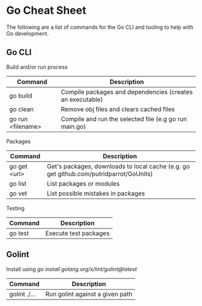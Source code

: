 # Go Cheat Sheet

The following are a list of commands for the Go CLI and tooling to help with Go development. 

##  Go CLI

Build and/or run process

| Command | Description |
|---------|-------------|
| go build | Compile packages and dependencies (creates an executable) |
| go clean | Remove obj files and clears cached files |
| go run &lt;filename&gt; | Compile and run the selected file (e.g go run main.go) |


Packages

| Command | Description |
|---------|-------------|
| go get &lt;url&gt; | Get's packages, downloads to local cache (e.g. go get github.com/putridparrot/GoUnits) |
| go list | List packages or modules |
| go vet | List possible mistakes in packages |

Testing

| Command | Description |
|---------|-------------|
| go test | Execute test packages |

## Golint

Install using _go install golang.org/x/lint/golint@latest_

| Command | Description |
|---------|-------------|
| golint ./... | Run golint against a given path |